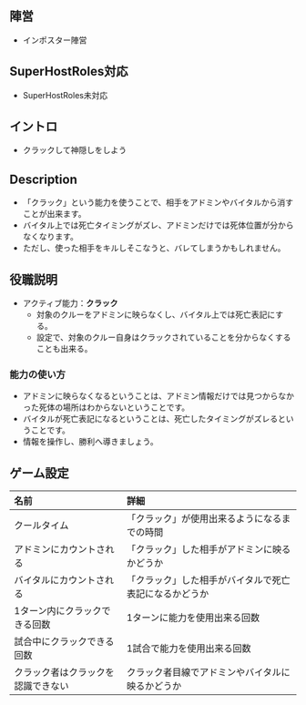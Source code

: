 ## 陣営
- インポスター陣営

## SuperHostRoles対応
- SuperHostRoles未対応

## イントロ
- クラックして神隠しをしよう

## Description
- 「クラック」という能力を使うことで、相手をアドミンやバイタルから消すことが出来ます。
- バイタル上では死亡タイミングがズレ、アドミンだけでは死体位置が分からなくなります。
- ただし、使った相手をキルしそこなうと、バレてしまうかもしれません。

## 役職説明
- アクティブ能力：**クラック**
  - 対象のクルーをアドミンに映らなくし、バイタル上では死亡表記にする。
  - 設定で、対象のクルー自身はクラックされていることを分からなくすることも出来る。
### 能力の使い方
- アドミンに映らなくなるということは、アドミン情報だけでは見つからなかった死体の場所はわからないということです。
- バイタルが死亡表記になるということは、死亡したタイミングがズレるということです。
- 情報を操作し、勝利へ導きましょう。

## ゲーム設定
| 名前 | 詳細 |
| :-- | :-- |
| クールタイム | 「クラック」が使用出来るようになるまでの時間 |
| アドミンにカウントされる | 「クラック」した相手がアドミンに映るかどうか |
| バイタルにカウントされる | 「クラック」した相手がバイタルで死亡表記になるかどうか |
| 1ターン内にクラックできる回数 | 1ターンに能力を使用出来る回数 |
| 試合中にクラックできる回数 | 1試合で能力を使用出来る回数 |
| クラック者はクラックを認識できない | クラック者目線でアドミンやバイタルに映るかどうか |